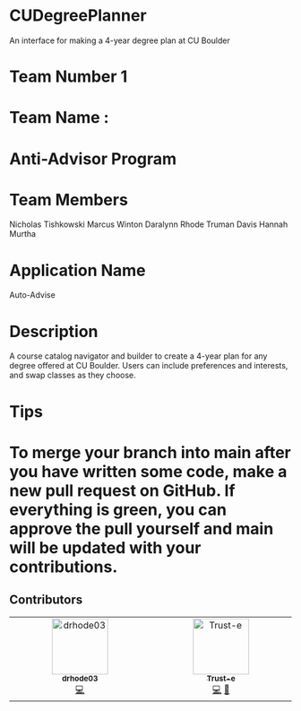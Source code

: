 # CUDegreePlanner
An interface for making a 4-year degree plan at CU Boulder


# Team Number 1

# Team Name :
# Anti-Advisor Program

# Team Members
Nicholas Tishkowski
Marcus Winton
Daralynn Rhode
Truman Davis
Hannah Murtha

# Application Name
Auto-Advise

# Description

A course catalog navigator and builder to create a 4-year plan for any degree offered at CU Boulder. Users can include preferences and interests, and swap classes as they choose. 

# Tips
To merge your branch into main after you have written some code, make a new pull request on GitHub. If everything is green, you can approve the pull yourself and main will be updated with your contributions.
=======
## Contributors

<!-- ALL-CONTRIBUTORS-LIST:START - Do not remove or modify this section -->
<!-- prettier-ignore-start -->
<!-- markdownlint-disable -->
<table>
  <tbody>
    <tr>
      <td align="center" valign="top" width="14.28%"><a href="https://github.com/drhode03"><img src="https://avatars.githubusercontent.com/u/123619542?v=4?s=100" width="100px;" alt="drhode03"/><br /><sub><b>drhode03</b></sub></a><br /><a href="#code-drhode03" title="Code">💻</a></td>
      <td align="center" valign="top" width="14.28%"><a href="https://github.com/Trust-e"><img src="https://avatars.githubusercontent.com/u/123098542?v=4?s=100" width="100px;" alt="Trust-e"/><br /><sub><b>Trust-e</b></sub></a><br /><a href="#code-Trust-e" title="Code">💻</a> <a href="#doc-Trust-e" title="Documentation">📖</a></td>
    </tr>
  </tbody>
</table>

<!-- markdownlint-restore -->
<!-- prettier-ignore-end -->

<!-- ALL-CONTRIBUTORS-LIST:END -->
